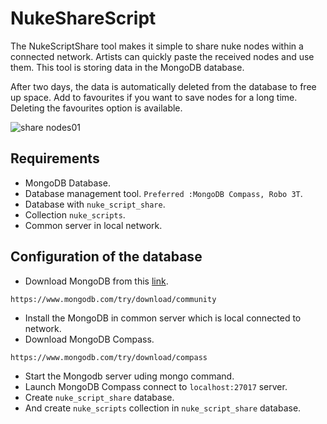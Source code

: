 # NukeShareScript

The NukeScriptShare tool makes it simple to share nuke nodes within a connected network. Artists can quickly paste the received nodes and use them.
This tool is storing data in the MongoDB database.

After two days, the data is automatically deleted from the database to free up space. Add to favourites if you want to save nodes for a long time. Deleting the favourites option is available.

![share nodes01](https://user-images.githubusercontent.com/73053972/147654988-c0b58a32-71be-4bc0-bda2-18d0694679f6.png)

## Requirements

* MongoDB Database.
* Database management tool.
  `Preferred :MongoDB Compass, Robo 3T`.
* Database with `nuke_script_share`.
* Collection `nuke_scripts`.
* Common server in local network.

## Configuration of the database

* Download MongoDB from this [link](https://www.mongodb.com/try/download/community).

```
https://www.mongodb.com/try/download/community
```

* Install the MongoDB in common server which is local connected to network.
* Download MongoDB Compass.

```
https://www.mongodb.com/try/download/compass
```

* Start the Mongodb server uding mongo command.
* Launch MongoDB Compass connect to `localhost:27017` server.
* Create `nuke_script_share` database.
* And create `nuke_scripts` collection in `nuke_script_share` database.

